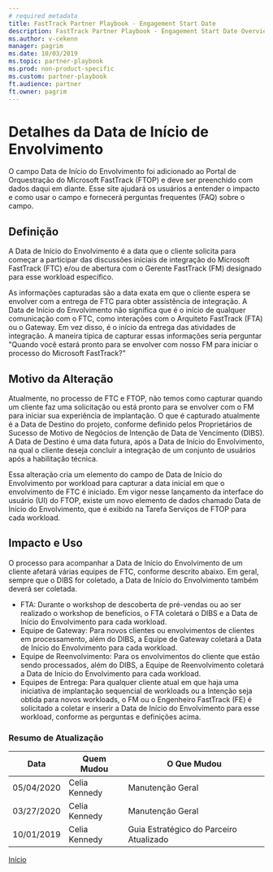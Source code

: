 ```yaml
---  
# required metadata  
title: FastTrack Partner Playbook - Engagement Start Date
description: FastTrack Partner Playbook - Engagement Start Date Overview
ms.author: v-cekenn
manager: pagrim
ms.date: 10/03/2019  
ms.topic: partner-playbook  
ms.prod: non-product-specific  
ms.custom: partner-playbook  
ft.audience: partner
ft.owner: pagrim
--- 
```


# Detalhes da Data de Início de Envolvimento

O campo Data de Início do Envolvimento foi adicionado ao Portal de Orquestração do Microsoft FastTrack (FTOP) e deve ser preenchido com dados daqui em diante. Esse site ajudará os usuários a entender o impacto e como usar o campo e fornecerá perguntas frequentes (FAQ) sobre o campo. 

##  Definição

A Data de Início do Envolvimento é a data que o cliente solicita para começar a participar das discussões iniciais de integração do Microsoft FastTrack (FTC) e/ou de abertura com o Gerente FastTrack (FM) designado para esse workload específico. 

As informações capturadas são a data exata em que o cliente espera se envolver com a entrega de FTC para obter assistência de integração. A Data de Início do Envolvimento não significa que é o início de qualquer comunicação com o FTC, como interações com o Arquiteto FastTrack (FTA) ou o Gateway. Em vez disso, é o início da entrega das atividades de integração. A maneira típica de capturar essas informações seria perguntar "Quando você estará pronto para se envolver com nosso FM para iniciar o processo do Microsoft FastTrack?"

##  Motivo da Alteração

Atualmente, no processo de FTC e FTOP, não temos como capturar quando um cliente faz uma solicitação ou está pronto para se envolver com o FM para iniciar sua experiência de implantação. O que é capturado atualmente é a Data de Destino do projeto, conforme definido pelos Proprietários de Sucesso de Motivo de Negócios de Intenção de Data de Vencimento (DIBS). A Data de Destino é uma data futura, após a Data de Início do Envolvimento, na qual o cliente deseja concluir a integração de um conjunto de usuários após a habilitação técnica.  

Essa alteração cria um elemento do campo de Data de Início do Envolvimento por workload para capturar a data inicial em que o envolvimento de FTC é iniciado. Em vigor nesse lançamento da interface do usuário (UI) do FTOP, existe um novo elemento de dados chamado Data de Início do Envolvimento, que é exibido na Tarefa Serviços de FTOP para cada workload.  

##  Impacto e Uso

O processo para acompanhar a Data de Início do Envolvimento de um cliente afetará várias equipes de FTC, conforme descrito abaixo. Em geral, sempre que o DIBS for coletado, a Data de Início do Envolvimento também deverá ser coletada.  

- FTA: Durante o workshop de descoberta de pré-vendas ou ao ser realizado o workshop de benefícios, o FTA coletará o DIBS e a Data de Início do Envolvimento para cada workload.  
- Equipe de Gateway: Para novos clientes ou envolvimentos de clientes em processamento, além do DIBS, a Equipe de Gateway coletará a Data de Início do Envolvimento para cada workload.  
- Equipe de Reenvolvimento: Para os envolvimentos do cliente que estão sendo processados, além do DIBS, a Equipe de Reenvolvimento coletará a Data de Início do Envolvimento para cada workload.  
- Equipes de Entrega: Para qualquer cliente atual em que haja uma iniciativa de implantação sequencial de workloads ou a Intenção seja obtida para novos workloads, o FM ou o Engenheiro FastTrack (FE) é solicitado a coletar e inserir a Data de Início do Envolvimento para esse workload, conforme as perguntas e definições acima.

###  Resumo de Atualização

|Data|Quem Mudou|O Que Mudou|
|---------|---------------|----------------------------|
|05/04/2020| Celia Kennedy|  Manutenção Geral|
|03/27/2020| Celia Kennedy| Manutenção Geral|
|10/01/2019| Celia Kennedy| Guia Estratégico do Parceiro Atualizado|

[Início](http://partner-docs.microsoft.com)
